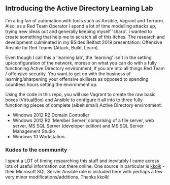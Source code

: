 ## Introducing the Active Directory Learning Lab

I'm a big fan of automation with tools such as Ansible, Vagrant and Terrorm.  Also, as a Red Team Operator I spend a lot of time modelling attacks up, trying new ideas out and generally keeping myself 'sharp'.  I wanted to create something that help me to scratch all of this itches. The research and development culminated in my BSides Belfast 2019 presentation: Offensive Ansible for Red Teams (Attack, Build, Learn).  

Even though I call this a 'learning lab', the 'learning' isn't in the setting up/configuration of the network, moreso on what you can do with a fully functioning Active Directory environment, if you are into all things Red Team / offensive security.  You want to get on with the business of learning/sharpening your offensive skillsets as opposed to spending countless hours setting the environment up.

Using the code in this repo, you will use Vagrant to create the raw basic boxes (VirtualBox) and Ansible to configure it all into to three fully functioning pieces of complete (albeit small) Active Directory environment:

- Windows 2012 R2 Domain Controller
- Windows 2012 R2 'Member Server' comprising of a file server, web server, MS SQL Server (developer edition) and MS SQL Server Management Studio
- Windows 10 Workstation.

### Kudos to the community
I spent a LOT of timing researching this stuff and inevitably I came across lots of useful information out there online.  One source in particular is <a href="https://github.com/kkolk" target="_blank">kkolk</a> - their Microsoft SQL Server Ansible role is included here with perhaps a few very minor modifications/additions. Thanks kkolk! 
